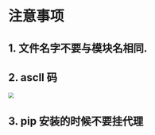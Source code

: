 # 注意事项

## 1. 文件名字不要与模块名相同.

## 2. ascll 码

<img src="C:\Users\zhazh\Desktop\tstmp_20220720103835.jpg" style="zoom: 67%;" />



## 3. pip 安装的时候不要挂代理

# 







